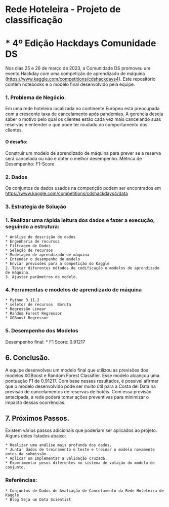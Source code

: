 # Rede Hoteleira - Projeto de classificação

#  * 4º Edição Hackdays Comunidade DS

Nos dias 25 e 26 de março de 2023, a Comunidade DS promoveu um evento Hackday com uma competição de aprendizado de máquina (https://www.kaggle.com/competitions/cdshackdays4).
Este repositório contém notebooks e o modelo final desenvolvido pela equipe.

### 1. Problema de Negócio.

Em uma rede hoteleira  localizada no continente Europeu está preocupada com a crescente taxa de cancelamento após pandemias.
A gerencia deseja saber o motivo pelo qual os clientes estão cada vez mais cancelando suas reservas e entender o que pode ter mudado no comportamento dos clientes.

####  O desafio: 
Construir um modelo de aprendizado de máquina para prever se a reserva será cancelada ou não e obter o melhor desempenho.
Métrica de Desempenho: F1-Score

### 2. Dados
Os conjuntos de dados usados na competição podem ser encontrados em https://www.kaggle.com/competitions/cdshackdays4/data
### 3. Estratégia de Solução

### 1. Realizar uma rápida leitura dos dados e fazer a execução, seguindo a estrutura:
    * Análise de descrição de dados
    * Engenharia de recursos
    * Filtragem de Dados
    * Seleção de recursos
    * Modelagem de aprendizado de máquina
    * Entender o desempenho do modelo
    * Enviar previsões para a competição do Kaggle
    2. Testar diferentes métodos de codificação e modelos de aprendizado de máquina.
    3. Ajustar parâmetros do modelo.
    
### 4. Ferramentas e modelos de aprendizado de máquina
    * Python 3.11.2
    * seletor de recursos  Boruta
    * Regressão Linear
    * Random Forest Regressor
    * XGBoost Regressor
   

### 5. Desempenho dos Modelos
Desempenho final:
    * F1 Score: 0.91217
    
## 6. Conclusão.
A equipe desenvolveu um modelo final que utilizou as previsões dos modelos XGBoost e Random Forest Classifier. Esse modelo alcançou uma pontuação F1 de 0.91217. Com base nesses resultados, é possível afirmar que o modelo desenvolvido pode ser muito útil para a Costa del Data na previsão de cancelamentos de reservas de hotéis. Com essa previsão antecipada, a rede poderá tomar ações preventivas para minimizar o impacto dessas ocorrências.

## 7. Próximos Passos.
Existem vários passos adicionais que poderiam ser aplicados ao projeto. Alguns deles listados abaixo:

    * Realizar uma análise mais profunda dos dados.
    * Juntar dados de treinamento e teste e treinar o modelo novamente antes da submissão.
    * Aplicar um Implementar a validação cruzada.
    * Experimentar pesos diferentes no sistema de votação do modelo de conjunto.

### Referências:
    * Conjuntos de Dados de Avaliação de Cancelamento da Rede Hoteleira de Kaggle
    * Blog Seja um Data Scientist
